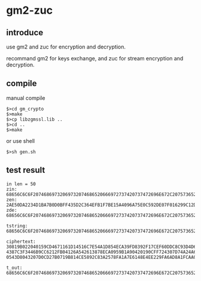 # gm2-zuc #
## introduce ##
use gm2 and zuc for encryption and decryption.

recommand gm2 for keys exchange, and zuc for stream encryption and decryption.

## compile ##
manual compile

```
$>cd gm_crypto
$>make
$>cp libzgmssl.lib ..
$>cd ..
$>make
````
or use shell

`
$>sh gen.sh
`

## test result ##
```
in len = 50
zin: 68656C6C6F20746869732069732074686520666972737420737472696E672C2075736520736D3220746F20656E6372797074
zen: 2AE50DA2234D1BA7B0D0BFF435D2C364EFB1F7BE15A4096A75E0C592DE07F016299C12D54FF145C13E559421C239F56C7844
zde: 68656C6C6F20746869732069732074686520666972737420737472696E672C2075736520736D3220746F20656E6372797074

tstring: 68656C6C6F20746869732069732074686520666972737420737472696E672C2075736520736D3220746F20656E6372797074

ciphertext: 30819B022040159CD4671161D14516C7E54A1D854ECA39FD8392F17CEF60DDC8C93D4D64AC022100A4638FEBFAD7647AC
4387C3F3446B9CC6212FB04126A542613878ECA0959B1A90420190CFF724307D74A24A68F78E2F3DAC7149FD7CD366A96C60630E6076A
0543D8043207D0CD27B0719B814CE5892C83A2578FA1A7E6148E4EE229FA6AD8A1FCAA0275A882CECA3844CC4DE4C5F2E52895D0223569

t_out: 68656C6C6F20746869732069732074686520666972737420737472696E672C2075736520736D3220746F20656E6372797074
```
